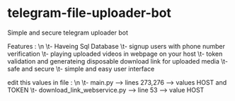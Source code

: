 # telegram-file-uploader-bot

Simple and secure telegram uploader bot 

Features : \n
    \t- Haveing Sql Database
    \t- signup users with phone number verification
    \t- playing uploaded videos in webpage on your host
    \t- token validation and generateing disposable download link for uploaded media 
    \t- safe and secure
    \t- simple and easy user interface

edit this values in file : \n
    \t- main.py --> lines 273,276 --> values HOST and TOKEN
    \t- download_link_webservice.py --> line 53 --> value HOST
